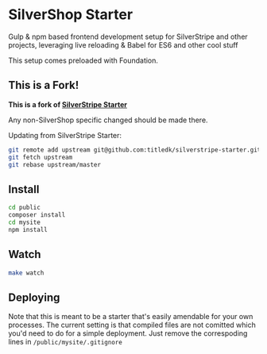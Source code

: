 # SilverShop Starter

Gulp & npm based frontend development setup for SilverStripe and other projects, leveraging live reloading 
& Babel for ES6 and other cool stuff

This setup comes preloaded with Foundation.

## This is a Fork!

**This is a fork of [SilverStripe Starter](https://github.com/titledk/silverstripe-starter)**

Any non-SilverShop specific changed should be made there.

Updating from SilverStripe Starter:

```sh
git remote add upstream git@github.com:titledk/silverstripe-starter.git
git fetch upstream
git rebase upstream/master
```


## Install

```sh
cd public
composer install
cd mysite
npm install
```


## Watch

```sh
make watch
```

## Deploying

Note that this is meant to be a starter that's easily amendable for your own processes.
The current setting is that compiled files are not comitted which you'd need to do for a simple deployment. Just remove the correspoding lines in `/public/mysite/.gitignore`

